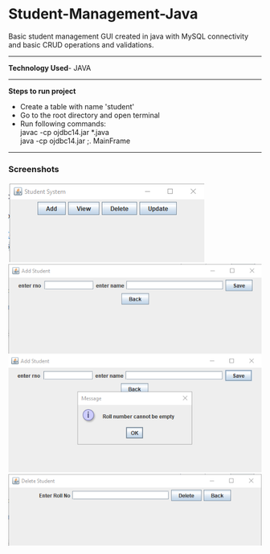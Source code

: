 # Student-Management-Java
Basic student management GUI created in java with MySQL connectivity and basic CRUD operations and validations. <hr>
**Technology Used**- JAVA</br><hr>
**Steps to run project**<br>
<ul>
  <li>Create a table with name 'student'</li>
  <li>Go to the root directory and open terminal</li>
  <li>Run following commands:<br> javac -cp ojdbc14.jar *.java <br>java -cp ojdbc14.jar ;. MainFrame</li>
</ul>
<hr>
<h3>Screenshots</h3>
<img src="images/student_mngt_1.png" />
<img src="images/student_mngt_2.png" />
<img src="images/student_mngt_3.png" />
<img src="images/student_mngt_delete.png" />
